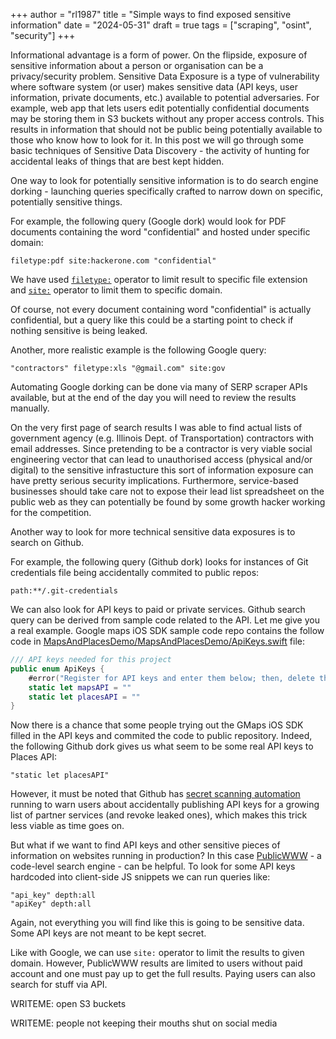 +++
author = "rl1987"
title = "Simple ways to find exposed sensitive information"
date = "2024-05-31"
draft = true
tags = ["scraping", "osint", "security"]
+++

Informational advantage is a form of power. On the flipside, exposure of sensitive
information about a person or organisation can be a privacy/security problem.
Sensitive Data Exposure is a type of vulnerability where software system (or 
user) makes sensitive data (API keys, user information, private documents, etc.) 
available to potential adversaries. For example, web app that lets users edit 
potentially confidential documents may be storing them in S3 buckets without
any proper access controls. This results in information that should not be
public being potentially available to those who know how to look for it. In this
post we will go through some basic techniques of Sensitive Data Discovery - 
the activity of hunting for accidental leaks of things that are best kept hidden.

One way to look for potentially sensitive information is to do search engine 
dorking - launching queries specifically crafted to narrow down on specific, 
potentially sensitive things. 

For example, the following query (Google dork) would look for PDF documents 
containing the word "confidential" and hosted under specific domain:

```
filetype:pdf site:hackerone.com "confidential"
```

We have used [`filetype:`](https://developers.google.com/search/docs/crawling-indexing/indexable-file-types#search-by-file-type)
operator to limit result to specific file extension and 
[`site:`](https://developers.google.com/search/docs/monitor-debug/search-operators/all-search-site)
operator to limit them to specific domain.

Of course, not every document containing word "confidential" is actually 
confidential, but a query like this could be a starting point to check if 
nothing sensitive is being leaked.

Another, more realistic example is the following Google query:

```
"contractors" filetype:xls "@gmail.com" site:gov
```

Automating Google dorking can be done via many of SERP scraper APIs available, 
but at the end of the day you will need to review the results manually.

On the very first page of search results I was able to find actual lists of 
government agency (e.g. Illinois Dept. of Transportation) contractors with email
addresses. Since pretending to be a contractor is very viable social engineering
vector that can lead to unauthorised access (physical and/or digital) to the 
sensitive infrastucture this sort of information exposure can have pretty serious
security implications. Furthermore, service-based businesses should take care 
not to expose their lead list spreadsheet on the public web as they can
potentially be found by some growth hacker working for the competition.

Another way to look for more technical sensitive data exposures is to search on
Github. 

For example, the following query (Github dork) looks for instances of Git 
credentials file being accidentally commited to public repos:

```
path:**/.git-credentials
```

We can also look for API keys to paid or private services. Github search query
can be derived from sample code related to the API. Let me give you a real
example. Google maps iOS SDK sample code repo contains the follow code
in [MapsAndPlacesDemo/MapsAndPlacesDemo/ApiKeys.swift](https://github.com/googlemaps-samples/maps-sdk-for-ios-samples/blob/main/MapsAndPlacesDemo/MapsAndPlacesDemo/ApiKeys.swift)
file: 

```swift
/// API keys needed for this project
public enum ApiKeys {
    #error("Register for API keys and enter them below; then, delete this line")
    static let mapsAPI = ""
    static let placesAPI = ""
}
```

Now there is a chance that some people trying out the GMaps iOS SDK filled in
the API keys and commited the code to public repository. Indeed, the following
Github dork gives us what seem to be some real API keys to Places API:

```
"static let placesAPI"
```

However, it must be noted that Github has [secret scanning automation](https://docs.github.com/en/code-security/secret-scanning/about-secret-scanning)
running to warn users about accidentally publishing API keys for a growing list
of partner services (and revoke leaked ones), which makes this trick less 
viable as time goes on. 

But what if we want to find API keys and other sensitive pieces of information
on websites running in production? In this case [PublicWWW](https://publicwww.com/) - 
a code-level search engine - can be helpful. To look for some API keys hardcoded
into client-side JS snippets we can run queries like:

```
"api_key" depth:all
"apiKey" depth:all
```

Again, not everything you will find like this is going to be sensitive data.
Some API keys are not meant to be kept secret.

Like with Google, we can use `site:` operator to limit the results to given 
domain. However, PublicWWW results are limited to users without paid account
and one must pay up to get the full results. Paying users can also search for
stuff via API.

WRITEME: open S3 buckets

WRITEME: people not keeping their mouths shut on social media
